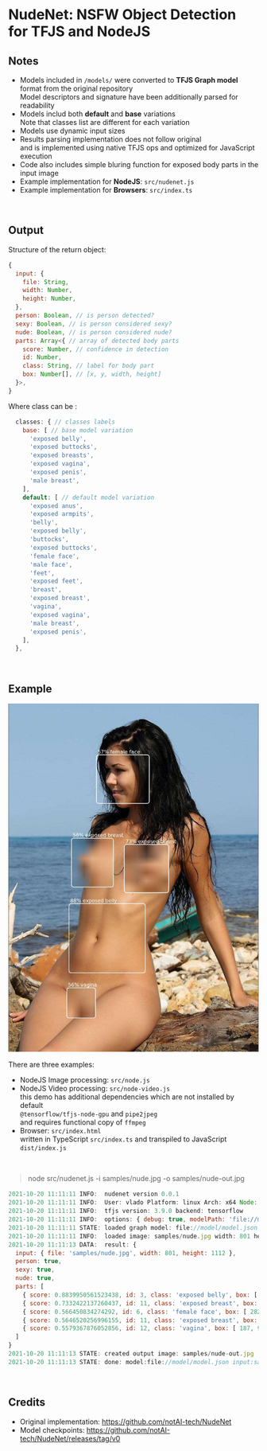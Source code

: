 # NudeNet: NSFW Object Detection for TFJS and NodeJS

## Notes

- Models included in `/models/` were converted to **TFJS Graph model** format from the original repository  
  Model descriptors and signature have been additionally parsed for readability  
- Models includ both **default** and **base** variations  
  Note that classes list are different for each variation  
- Models use dynamic input sizes  
- Results parsing implementation does not follow original  
  and is implemented using native TFJS ops and optimized for JavaScript execution  
- Code also includes simple bluring function for exposed body parts in the input image  
- Example implementation for **NodeJS**: `src/nudenet.js`  
- Example implementation for **Browsers**: `src/index.ts`  

<br>

## Output

Structure of the return object:

```js
{
  input: {
    file: String,
    width: Number,
    height: Number,
  },
  person: Boolean, // is person detected?
  sexy: Boolean, // is person considered sexy?
  nude: Boolean, // is person considered nude?
  parts: Array<{ // array of detected body parts
    score: Number, // confidence in detection
    id: Number,
    class: String, // label for body part
    box: Number[], // [x, y, width, height]
  }>,
}
```

Where class can be :

```js
  classes: { // classes labels
    base: [ // base model variation
      'exposed belly',
      'exposed buttocks',
      'exposed breasts',
      'exposed vagina',
      'exposed penis',
      'male breast',
    ],
    default: [ // default model variation
      'exposed anus',
      'exposed armpits',
      'belly',
      'exposed belly',
      'buttocks',
      'exposed buttocks',
      'female face',
      'male face',
      'feet',
      'exposed feet',
      'breast',
      'exposed breast',
      'vagina',
      'exposed vagina',
      'male breast',
      'exposed penis',
    ],
  },
```

<br>

## Example

![Example Image](samples/nude-out-default.jpg)

There are three examples:

- NodeJS Image processing: `src/node.js`  
- NodeJS Video processing: `src/node-video.js`  
  this demo has additional dependencies which are not installed by default  
  `@tensorflow/tfjs-node-gpu` and `pipe2jpeg`  
  and requires functional copy of `ffmpeg`  
- Browser: `src/index.html`  
  written in TypeScript `src/index.ts` and transpiled to JavaScript `dist/index.js`  

<br>

> node src/nudenet.js -i samples/nude.jpg -o samples/nude-out.jpg

```js
2021-10-20 11:11:11 INFO:  nudenet version 0.0.1
2021-10-20 11:11:11 INFO:  User: vlado Platform: linux Arch: x64 Node: v16.8.0
2021-10-20 11:11:11 INFO:  tfjs version: 3.9.0 backend: tensorflow
2021-10-20 11:11:11 INFO:  options: { debug: true, modelPath: 'file://model/model.json', minScore: 0.3, maxResults: 50, iouThreshold: 0.5, outputNodes: [ 'output1', 'output2', 'output3' ], blurNude: true, blurRadius: 25 }
2021-10-20 11:11:11 STATE: loaded graph model: file://model/model.json
2021-10-20 11:11:11 INFO:  loaded image: samples/nude.jpg width: 801 height: 1112
2021-10-20 11:11:13 DATA:  result: {
  input: { file: 'samples/nude.jpg', width: 801, height: 1112 },
  person: true,
  sexy: true,
  nude: true,
  parts: [
    { score: 0.8839950561523438, id: 3, class: 'exposed belly', box: [ 194, 639, 244, 221 ] },
    { score: 0.7332422137260437, id: 11, class: 'exposed breast', box: [ 371, 450, 142, 154 ] },
    { score: 0.566450834274292, id: 6, class: 'female face', box: [ 282, 164, 169, 155 ] },
    { score: 0.5646520256996155, id: 11, class: 'exposed breast', box: [ 202, 430, 134, 156 ] },
    { score: 0.5579367876052856, id: 12, class: 'vagina', box: [ 187, 908, 92, 96 ] }
  ]
}
2021-10-20 11:11:13 STATE: created output image: samples/nude-out.jpg
2021-10-20 11:11:13 STATE: done: model:file://model/model.json input:samples/nude.jpg output:samples/nude-out.jpg objects: 5
```

<br>

## Credits

- Original implementation: <https://github.com/notAI-tech/NudeNet>
- Model checkpoints: <https://github.com/notAI-tech/NudeNet/releases/tag/v0>
